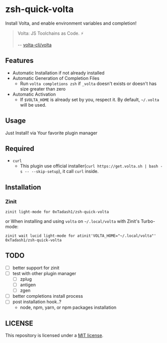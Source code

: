 # zsh-quick-volta

Install Volta, and enable environment variables and completion!

> Volta: JS Toolchains as Code. ⚡
> 
> -- [volta-cli/volta](https://github.com/volta-cli/volta)

## Features

- Automatic Installation if not already installed
- Automatic Generation of Completion Files 
  - Run `volta completions zsh` if `_volta` doesn't exists or doesn't has size greater than zero
- Automatic Activation
  - If `$VOLTA_HOME` is already set by you, respect it. By default, `~/.volta` will be used. 

## Usage

Just Install! via Your favorite plugin manager

## Required

- `curl`
  - This plugin use official installer(`curl https://get.volta.sh | bash -s -- --skip-setup`), it call `curl` inside. 

## Installation

### Zinit

```shell
zinit light-mode for 0xTadash1/zsh-quick-volta
```

or When installing and using `volta` on `~/.local/volta` with Zinit's Turbo-mode:

```shell
zinit wait lucid light-mode for atinit'VOLTA_HOME="~/.local/volta"' 0xTadash1/zsh-quick-volta
```

## TODO

- [ ] better support for zinit
- [ ] test with other plugin manager
  - [ ] zplug
  - [ ] antigen
  - [ ] zgen
- [ ] better completions install process
- [ ] post installation hook..?
  - node, npm, yarn, or npm packages installation

## LICENSE

This repository is licensed under a [MIT license](https://github.com/0xTadash1/zsh-quick-volta/blob/main/LICENSE).

